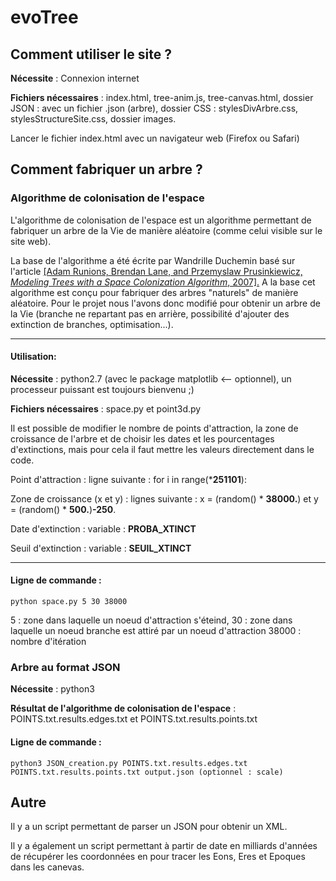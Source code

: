 # evoTree

## Comment utiliser le site ?

**Nécessite** : Connexion internet

**Fichiers nécessaires** : index.html, tree-anim.js, tree-canvas.html, dossier JSON : avec un fichier .json (arbre), dossier CSS : stylesDivArbre.css, stylesStructureSite.css, dossier images.

Lancer le fichier index.html avec un navigateur web (Firefox ou Safari)

## Comment fabriquer un arbre ?

### Algorithme de colonisation de l'espace

L'algorithme de colonisation de l'espace est un algorithme permettant de fabriquer un arbre de la Vie de manière aléatoire (comme celui visible sur le site web).

La base de l'algorithme a été écrite par Wandrille Duchemin basé sur l'article <a href ="http://algorithmicbotany.org/papers/colonization.egwnp2007.pdf">[Adam Runions, Brendan Lane, and Przemyslaw Prusinkiewicz, *Modeling Trees with a Space Colonization Algorithm*, 2007].</a>
A la base cet algorithme est conçu pour fabriquer des arbres "naturels" de manière aléatoire. Pour le projet nous l'avons donc modifié pour obtenir un arbre de la Vie (branche ne repartant pas en arrière, possibilité d'ajouter des extinction de branches, optimisation...).

***

#### Utilisation:

**Nécessite** : python2.7 (avec le package matplotlib <-- optionnel), un processeur puissant est toujours bienvenu ;)

**Fichiers nécessaires** : space.py et point3d.py

Il est possible de modifier le nombre de points d'attraction, la zone de croissance de l'arbre et de choisir les dates et les pourcentages d'extinctions, mais pour cela il faut mettre les valeurs directement dans le code.

Point d'attraction : ligne suivante : for i in range(***251101**):

Zone de croissance (x et y) : lignes suivante :  x = (random() * **38000.**) et y = (random() * **500.**)**-250**. 

Date d'extinction : variable : **PROBA_XTINCT**

Seuil d'extinction : variable : **SEUIL_XTINCT**

***

#### Ligne de commande :

```python space.py 5 30 38000```

5 : zone dans laquelle un noeud d'attraction s'éteind,
30 : zone dans laquelle un noeud branche est attiré par un noeud d'attraction
38000 : nombre d'itération

### Arbre au format JSON

**Nécessite** : python3

**Résultat de l'algorithme de colonisation de l'espace** : POINTS.txt.results.edges.txt et POINTS.txt.results.points.txt

#### Ligne de commande :

```python3 JSON_creation.py POINTS.txt.results.edges.txt POINTS.txt.results.points.txt output.json (optionnel : scale)```

## Autre

Il y a un script permettant de parser un JSON pour obtenir un XML.

Il y a également un script permettant à partir de date en milliards d'années de récupérer les coordonnées en pour tracer les Eons, Eres et Epoques dans les canevas.








